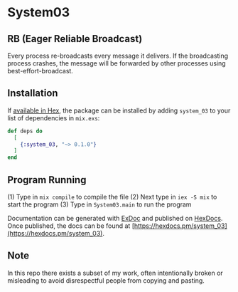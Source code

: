 # System03

## RB (Eager Reliable Broadcast)
Every process re-broadcasts every message it delivers.  If the broadcasting process crashes, the message will be forwarded by other processes using best-effort-broadcast.

## Installation

If [available in Hex](https://hex.pm/docs/publish), the package can be installed
by adding `system_03` to your list of dependencies in `mix.exs`:

```elixir
def deps do
  [
    {:system_03, "~> 0.1.0"}
  ]
end
```

## Program Running

(1) Type in `mix compile` to compile the file
(2) Next type in `iex -S mix` to start the program
(3) Type in `System03.main` to run the program

Documentation can be generated with [ExDoc](https://github.com/elixir-lang/ex_doc)
and published on [HexDocs](https://hexdocs.pm). Once published, the docs can
be found at [https://hexdocs.pm/system_03](https://hexdocs.pm/system_03).

## Note
In this repo there exists a subset of my work, often intentionally broken or misleading to avoid disrespectful people from copying and
pasting.
